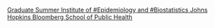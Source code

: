 [Graduate Summer Institute of #Epidemiology and #Biostatistics   Johns Hopkins   Bloomberg School of Public Health](https://qi.tc/qi/112094)